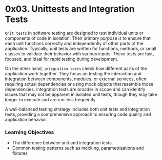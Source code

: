 # 0x03. Unittests and Integration Tests

`Unit tests` in software testing are designed to test individual units or components of code in isolation. Their primary purpose is to ensure that each unit functions correctly and independently of other parts of the application. Typically, unit tests are written for functions, methods, or small classes to validate their behavior with various inputs. These tests are fast, focused, and ideal for rapid testing during development.

On the other hand, `integration tests` check how different parts of the application work together. They focus on testing the interaction and integration between components, modules, or external services, often requiring actual dependencies or using mock objects that resemble those dependencies. Integration tests are broader in scope and can identify issues that may not be apparent in isolated unit tests, though they may take longer to execute and are run less frequently.

A well-balanced testing strategy includes both unit tests and integration tests, providing a comprehensive approach to ensuring code quality and application behavior.

### Learning Objectives

- The difference between unit and integration tests.
- Common testing patterns such as mocking, parametrizations and fixtures
